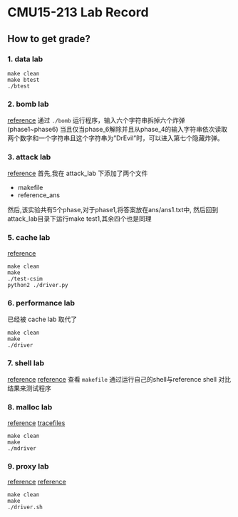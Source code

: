 # CMU15-213 Lab Record

## How to get grade?
### 1. data lab
``` shell
make clean
make btest
./btest
```

### 2. bomb lab
[reference](https://blackdragonf.github.io/2017/04/18/%E6%B7%B1%E5%85%A5%E7%90%86%E8%A7%A3%E8%AE%A1%E7%AE%97%E6%9C%BA%E7%B3%BB%E7%BB%9FBombLab%E5%AE%9E%E9%AA%8C%E6%8A%A5%E5%91%8A/)
通过 `./bomb` 运行程序，输入六个字符串拆掉六个炸弹(phase1~phase6)
当且仅当phase_6解除并且从phase_4的输入字符串依次读取两个数字和一个字符串且这个字符串为”DrEvil”时，可以进入第七个隐藏炸弹。

### 3. attack lab
[reference](https://earthaa.github.io/2020/02/11/CSAPP-Attacklab/)
首先,我在 attack_lab 下添加了两个文件
* makefile 
* reference_ans 

然后,该实验共有5个phase,对于phase1,将答案放在ans/ans1.txt中,
然后回到attack_lab目录下运行make test1,其余四个也是同理



### 5. cache lab
[reference](https://lrl52.top/772/csapp-labcache-lab/)
``` shell
make clean
make
./test-csim
python2 ./driver.py
```

### 6. performance lab
已经被 cache lab 取代了
``` shell
make clean
make
./driver
```


### 7. shell lab
[reference](https://lrl52.top/784/csapp-labshell-lab/)
[reference](https://zhuanlan.zhihu.com/p/492645370)
查看 `makefile`
通过运行自己的shell与reference shell
对比结果来测试程序

### 8. malloc lab
[reference](https://doraemonzzz.com/2021/09/15/2021-9-15-CMU-15-213-Lab6-Malloc-Lab/)
[tracefiles](https://github.com/quanvuong/CSAPP-Malloc-Lab)
``` shell
make clean
make
./mdriver
```


### 9. proxy lab
[reference](https://www.yalexin.top/blog/blog/135)
[reference](https://lrl52.top/826/csapp-labproxy-lab/)

``` shell
make clean
make
./driver.sh
```

